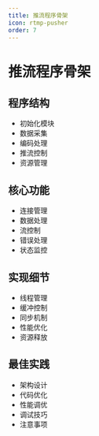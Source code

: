 ```yaml
---
title: 推流程序骨架
icon: rtmp-pusher
order: 7
---
```


# 推流程序骨架

## 程序结构
- 初始化模块
- 数据采集
- 编码处理
- 推流控制
- 资源管理

## 核心功能
- 连接管理
- 数据处理
- 流控制
- 错误处理
- 状态监控

## 实现细节
- 线程管理
- 缓冲控制
- 同步机制
- 性能优化
- 资源释放

## 最佳实践
- 架构设计
- 代码优化
- 性能调优
- 调试技巧
- 注意事项
